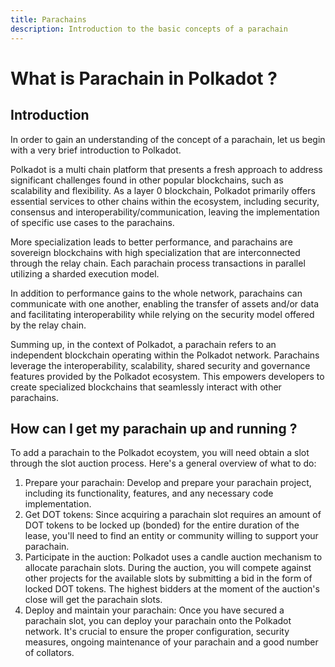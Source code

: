 ```yaml
---
title: Parachains
description: Introduction to the basic concepts of a parachain
---
```


# What is Parachain in Polkadot ?

## Introduction

In order to gain an understanding of the concept of a parachain, let us begin with a very brief introduction to Polkadot.

Polkadot is a multi chain platform that presents a fresh approach to address significant challenges found in other popular blockchains, such as scalability and flexibility.
As a layer 0 blockchain, Polkadot primarily offers essential services to other chains within the ecosystem, including security, consensus and interoperability/communication, leaving the implementation of specific use cases to the parachains.

More specialization leads to better performance, and parachains are sovereign blockchains with high specialization that are interconnected through the relay chain. Each parachain process transactions in parallel utilizing a sharded execution model.

In addition to performance gains to the whole network, parachains can communicate with one another, enabling the transfer of assets and/or data and facilitating interoperability while relying on the security model offered by the relay chain.

Summing up, in the context of Polkadot, a parachain refers to an independent blockchain operating within the Polkadot network. Parachains leverage the interoperability, scalability, shared security and governance features provided by the Polkadot ecosystem. This empowers developers to create specialized blockchains that seamlessly interact with other parachains.

## How can I get my parachain up and running ?

To add a parachain to the Polkadot ecoystem, you will need obtain a slot through the slot auction process. 
Here's a general overview of what to do:

1. Prepare your parachain: Develop and prepare your parachain project, including its functionality, features, and any necessary code implementation.
2. Get DOT tokens: Since acquiring a parachain slot requires an amount of DOT tokens to be locked up (bonded) for the entire duration of the lease, you'll need to find an entity or community willing to support your parachain.
3. Participate in the auction: Polkadot uses a candle auction mechanism to allocate parachain slots. During the auction, you will compete against other projects for the available slots by submitting a bid in the form of locked DOT tokens. The highest bidders at the moment of the auction's close will get the parachain slots.
4. Deploy and maintain your parachain: Once you have secured a parachain slot, you can deploy your parachain onto the Polkadot network. 
It's crucial to ensure the proper configuration, security measures, ongoing maintenance of your parachain and a good number of collators.

